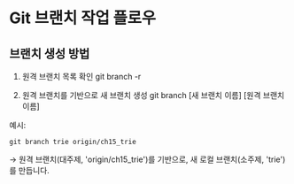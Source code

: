 # Git 브랜치 작업 플로우

## 브랜치 생성 방법

1. 원격 브랜치 목록 확인
   git branch -r

2. 원격 브랜치를 기반으로 새 브랜치 생성
   git branch [새 브랜치 이름] [원격 브랜치 이름]

예시:

```
git branch trie origin/ch15_trie
```

→ 원격 브랜치(대주제, 'origin/ch15_trie')를 기반으로, 새 로컬 브랜치(소주제, 'trie')를 만듭니다.

